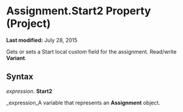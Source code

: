 
# Assignment.Start2 Property (Project)

 **Last modified:** July 28, 2015

Gets or sets a Start local custom field for the assignment. Read/write  **Variant**.

## Syntax

 _expression_. **Start2**

 _expression_A variable that represents an  **Assignment** object.

